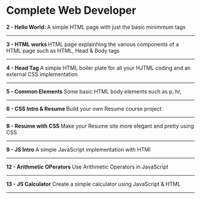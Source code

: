 # Complete Web Developer
<b> 2 - Hello World: </b>
A simple HTML page with just the basic minimmum tags

<hr>

<b> 3 - HTML works </b>
HTML page explainhing the various components of a HTML page such as HTML, Head & Body tags
<hr>

<b> 4 - Head Tag </b>
A simple HTML boiler plate for all your HJTML coding and an external CSS implementation
<hr>

<b> 5 - Common Elements </b>
Some basic HTML body elements such as p, hr, 
<hr>

<b> 6 - CSS Intro & Resume </b> 
Build your own Resume course project 
<hr>

<b> 8 - Resume with CSS </b>
Make your Resume site more elegant and pretty using CSS
<hr>

<b> 9 - JS Intro </b>
A simple JavaScript implementation with HTMl
<hr>

<b> 12 - Arithmetic OPerators </b>
Use Arithmetic Operators in JavaScript
<hr>

<b> 13 - JS Calculator</b> 
Create a simple calculator using JavaScript & HTML
<hr>

